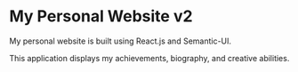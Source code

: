 # My Personal Website v2

My personal website is built using React.js and Semantic-UI. 

This application displays my achievements, biography, and creative abilities.
